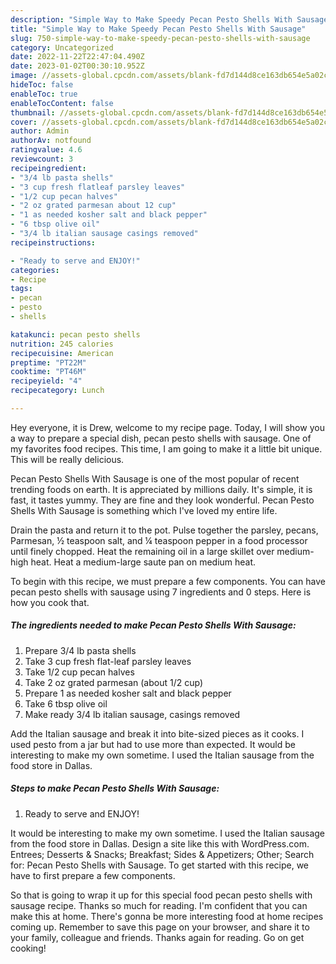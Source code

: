 ```yaml
---
description: "Simple Way to Make Speedy Pecan Pesto Shells With Sausage"
title: "Simple Way to Make Speedy Pecan Pesto Shells With Sausage"
slug: 750-simple-way-to-make-speedy-pecan-pesto-shells-with-sausage
category: Uncategorized
date: 2022-11-22T22:47:04.490Z
date: 2023-01-02T00:30:10.952Z
image: //assets-global.cpcdn.com/assets/blank-fd7d144d8ce163db654e5a02c40b08a2775adb7897d16e4062681dc7e1b2800f.png
hideToc: false
enableToc: true
enableTocContent: false
thumbnail: //assets-global.cpcdn.com/assets/blank-fd7d144d8ce163db654e5a02c40b08a2775adb7897d16e4062681dc7e1b2800f.png
cover: //assets-global.cpcdn.com/assets/blank-fd7d144d8ce163db654e5a02c40b08a2775adb7897d16e4062681dc7e1b2800f.png
author: Admin
authorAv: notfound
ratingvalue: 4.6
reviewcount: 3
recipeingredient:
- "3/4 lb pasta shells"
- "3 cup fresh flatleaf parsley leaves"
- "1/2 cup pecan halves"
- "2 oz grated parmesan about 12 cup"
- "1 as needed kosher salt and black pepper"
- "6 tbsp olive oil"
- "3/4 lb italian sausage casings removed"
recipeinstructions:

- "Ready to serve and ENJOY!"
categories:
- Recipe
tags:
- pecan
- pesto
- shells

katakunci: pecan pesto shells 
nutrition: 245 calories
recipecuisine: American
preptime: "PT22M"
cooktime: "PT46M"
recipeyield: "4"
recipecategory: Lunch

---
```



Hey everyone, it is Drew, welcome to my recipe page. Today, I will show you a way to prepare a special dish, pecan pesto shells with sausage. One of my favorites food recipes. This time, I am going to make it a little bit unique. This will be really delicious.

Pecan Pesto Shells With Sausage is one of the most popular of recent trending foods on earth. It is appreciated by millions daily. It's simple, it is fast, it tastes yummy. They are fine and they look wonderful. Pecan Pesto Shells With Sausage is something which I've loved my entire life.

Drain the pasta and return it to the pot. Pulse together the parsley, pecans, Parmesan, ½ teaspoon salt, and ¼ teaspoon pepper in a food processor until finely chopped. Heat the remaining oil in a large skillet over medium-high heat. Heat a medium-large saute pan on medium heat.


To begin with this recipe, we must prepare a few components. You can have pecan pesto shells with sausage using 7 ingredients and 0 steps. Here is how you cook that.

<!--inarticleads1-->

##### The ingredients needed to make Pecan Pesto Shells With Sausage:

1. Prepare 3/4 lb pasta shells
1. Take 3 cup fresh flat-leaf parsley leaves
1. Take 1/2 cup pecan halves
1. Take 2 oz grated parmesan (about 1/2 cup)
1. Prepare 1 as needed kosher salt and black pepper
1. Take 6 tbsp olive oil
1. Make ready 3/4 lb italian sausage, casings removed


Add the Italian sausage and break it into bite-sized pieces as it cooks. I used pesto from a jar but had to use more than expected. It would be interesting to make my own sometime. I used the Italian sausage from the food store in Dallas. 

<!--inarticleads2-->

##### Steps to make Pecan Pesto Shells With Sausage:


1. Ready to serve and ENJOY!

It would be interesting to make my own sometime. I used the Italian sausage from the food store in Dallas. Design a site like this with WordPress.com. Entrees; Desserts &amp; Snacks; Breakfast; Sides &amp; Appetizers; Other; Search for: Pecan Pesto Shells with Sausage. To get started with this recipe, we have to first prepare a few components. 

So that is going to wrap it up for this special food pecan pesto shells with sausage recipe. Thanks so much for reading. I'm confident that you can make this at home. There's gonna be more interesting food at home recipes coming up. Remember to save this page on your browser, and share it to your family, colleague and friends. Thanks again for reading. Go on get cooking!
